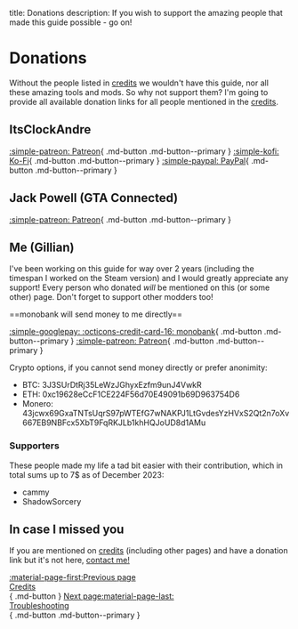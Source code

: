 title: Donations
description: If you wish to support the amazing people that made this guide possible - go on!

# Donations

Without the people listed in [credits](credits.md) we wouldn't have this guide, nor all these amazing tools and mods. So why not support them? I'm going to provide all available donation links for all people mentioned in the [credits](credits.md).

## ItsClockAndre
[:simple-patreon: Patreon](https://www.patreon.com/itsclonkandre?fan_landing=true){ .md-button .md-button--primary } [:simple-kofi: Ko-Fi](https://ko-fi.com/itsclonkandre){ .md-button .md-button--primary } [:simple-paypal: PayPal](https://www.paypal.com/paypalme/ItsClonkAndre){ .md-button .md-button--primary }

## Jack Powell (GTA Connected)
[:simple-patreon: Patreon](https://www.patreon.com/jack9267){ .md-button .md-button--primary }

## Me (Gillian)
I've been working on this guide for way over 2 years (including the timespan I worked on the Steam version) and I would greatly appreciate any support! Every person who donated *will* be mentioned on this (or some other) page. Don't forget to support other modders too!

==monobank will send money to me directly==

[:simple-googlepay: :octicons-credit-card-16: monobank](https://send.monobank.ua/jar/3cJx2rhdw2){ .md-button .md-button--primary } [:simple-patreon: Patreon](https://www.patreon.com/gillianmc){ .md-button .md-button--primary }

Crypto options, if you cannot send money directly or prefer anonimity:

- BTC: 3J3SUrDtRj35LeWzJGhyxEzfm9unJ4VwkR
- ETH: 0xc19628eCcF1CE224F56d70E49091b69D963754D6
- Monero: 43jcwx69GxaTNTsUqrS97pWTEfG7wNAKPJ1LtGvdesYzHVxS2Qt2n7oXv667EB9NBFcx5XbT9FqRKJLb1khHQJoUD8d1AMu

### Supporters
These people made my life a tad bit easier with their contribution, which in total sums up to 7$ as of December 2023:

- cammy
- ShadowSorcery

## In case I missed you
If you are mentioned on [credits](credits.md) (including other pages) and have a donation link but it's not here, [contact me!](contact-me.md)

[:material-page-first:Previous page <br>Credits</br>](credits.md){ .md-button } [Next page:material-page-last: <br>Troubleshooting</br>](troubleshooting.md){ .md-button .md-button--primary }